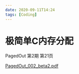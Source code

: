 ```yaml
---
date: 2020-09-11T14:24
tags: [Coding]
---
```


# 极简单C内存分配

PagedOut 第2期 第21页

[PagedOut_002_beta2.pdf](./static/PagedOut_002_beta2.pdf)